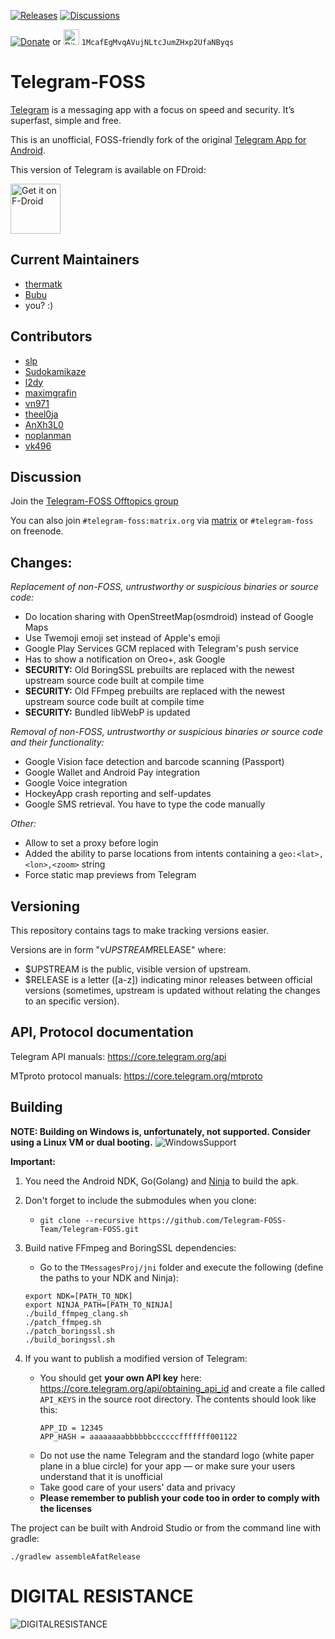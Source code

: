 [![Releases](https://img.shields.io/github/release/Telegram-FOSS-Team/Telegram-FOSS.svg)](https://github.com/Telegram-FOSS-Team/Telegram-FOSS/releases/latest)
[![Discussions](https://img.shields.io/badge/Offtopics-Telegram-blue.svg)](https://t.me/tfossofftop)

[![Donate](https://liberapay.com/assets/widgets/donate.svg)](https://liberapay.com/Telegram-FOSS/) or <img src="https://en.bitcoin.it/w/images/en/c/cb/BC_Logotype.png" alt="Bitcoin" height="25px" /> `1McafEgMvqAVujNLtcJumZHxp2UfaNByqs`

# Telegram-FOSS

[Telegram](https://telegram.org) is a messaging app with a focus on speed and security. It’s superfast, simple and free.

This is an unofficial, FOSS-friendly fork of the original [Telegram App for Android](https://github.com/DrKLO/Telegram).

This version of Telegram is available on FDroid:

[<img src="https://f-droid.org/badge/get-it-on.png"
      alt="Get it on F-Droid"
      height="80">](https://f-droid.org/app/org.telegram.messenger)

## Current Maintainers

- [thermatk](https://github.com/thermatk)
- [Bubu](https://github.com/Bubu)
- you? :)

## Contributors

- [slp](https://github.com/slp)
- [Sudokamikaze](https://github.com/Sudokamikaze)
- [l2dy](https://github.com/l2dy)
- [maximgrafin](https://github.com/maximgrafin)
- [vn971](https://github.com/vn971)
- [theel0ja](https://github.com/theel0ja)
- [AnXh3L0](https://github.com/AnXh3L0)
- [noplanman](https://github.com/noplanman)
- [vk496](https://github.com/vk496)

## Discussion

Join the [Telegram-FOSS Offtopics group](https://t.me/tfossofftop)

You can also join `#telegram-foss:matrix.org` via [matrix](https://matrix.to/#/#telegram-foss:matrix.org) or `#telegram-foss` on freenode.

## Changes:

*Replacement of non-FOSS, untrustworthy or suspicious binaries or source code:*
- Do location sharing with OpenStreetMap(osmdroid) instead of Google Maps
- Use Twemoji emoji set instead of Apple's emoji
- Google Play Services GCM replaced with Telegram's push service
- Has to show a notification on Oreo+, ask Google
- **SECURITY:** Old BoringSSL prebuilts are replaced with the newest upstream source code built at compile time
- **SECURITY:** Old FFmpeg prebuilts are replaced with the newest upstream source code built at compile time
- **SECURITY:** Bundled libWebP is updated

*Removal of non-FOSS, untrustworthy or suspicious binaries or source code and their functionality:*
- Google Vision face detection and barcode scanning (Passport)
- Google Wallet and Android Pay integration
- Google Voice integration
- HockeyApp crash reporting and self-updates
- Google SMS retrieval. You have to type the code manually

*Other:*
- Allow to set a proxy before login
- Added the ability to parse locations from intents containing a `geo:<lat>,<lon>,<zoom>` string
- Force static map previews from Telegram

## Versioning

This repository contains tags to make tracking versions easier.

Versions are in form "v$UPSTREAM$RELEASE" where:

* $UPSTREAM is the public, visible version of upstream.
* $RELEASE is a letter ([a-z]) indicating minor releases between official versions (sometimes, upstream is updated without relating the changes to an specific version).

## API, Protocol documentation

Telegram API manuals: https://core.telegram.org/api

MTproto protocol manuals: https://core.telegram.org/mtproto

## Building

**NOTE: Building on Windows is, unfortunately, not supported.
Consider using a Linux VM or dual booting.**
![WindowsSupport](/tgfoss-build-under-win.gif?raw=true)

**Important:**

1. You need the Android NDK, Go(Golang) and [Ninja](https://ninja-build.org/) to build the apk.

2. Don't forget to include the submodules when you clone:
      - `git clone --recursive https://github.com/Telegram-FOSS-Team/Telegram-FOSS.git`

3. Build native FFmpeg and BoringSSL dependencies:
      - Go to the `TMessagesProj/jni` folder and execute the following (define the paths to your NDK and Ninja):

      ```
      export NDK=[PATH_TO_NDK]
      export NINJA_PATH=[PATH_TO_NINJA]
      ./build_ffmpeg_clang.sh
      ./patch_ffmpeg.sh
      ./patch_boringssl.sh
      ./build_boringssl.sh
      ```

4. If you want to publish a modified version of Telegram:
      - You should get **your own API key** here: https://core.telegram.org/api/obtaining_api_id and create a file called `API_KEYS` in the source root directory.
        The contents should look like this:
        ```
        APP_ID = 12345
        APP_HASH = aaaaaaaabbbbbbccccccfffffff001122
        ```
      - Do not use the name Telegram and the standard logo (white paper plane in a blue circle) for your app — or make sure your users understand that it is unofficial
      - Take good care of your users' data and privacy
      - **Please remember to publish your code too in order to comply with the licenses**

The project can be built with Android Studio or from the command line with gradle:

`./gradlew assembleAfatRelease`

# DIGITAL RESISTANCE

![DIGITALRESISTANCE](/DigitalResistance.jpg?raw=true "DIGITALRESISTANCE")
